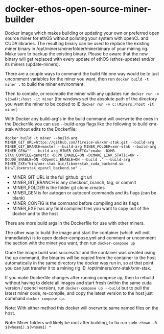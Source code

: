 # docker-ethos-open-source-miner-builder
Docker image which makes building or updating your own or preferred open source miner for ethOS without polluting your system with openCL and CUDA libraries. The resulting binary can be used to replace the existing miner binary in /opt/miners/minerfolder/minerbinary of your mining rig. Make sure to backup the existing binary. Please be aware that the new binary will get replaced with every update of ethOS (ethos-update) and/or its miners (update-miners). 


There are a couple ways to command the build file one way would be to just uncomment variables for the miner you want, then run ```docker build -t miner .``` to build the miner environment. 

Then to compile, or recompile the miner with any updates run ```docker run -v $(pwd):/host -it miner``` (for windows set the absolute path of the directory you want the miner to be copied to IE ```docker run -v C:\Miners:/host -it miner```)

With Docker any build-arg's in the build command will overwrite the ones in the Dockerfile you can use --build-args flags like the following to build xmr-stak without edits to the Dockerfile:

```docker build -t miner --build-arg MINER_GIT_URL=https://github.com/fireice-uk/xmr-stak.git --build-arg MINER_GIT_BRANCH=master --build-arg MINER_FOLDER=xmr-stak --build-arg MINER_GEN="" --build-arg MINER_CONFIG="cmake -DXMR-STAK_COMPILE=generic -DCPU_ENABLE=ON -DCMAKE_LINK_STATIC=ON -DCUDA_ENABLE=ON -DOpenCL_ENABLE=ON --build ." --build-arg MINER_EXE="bin/xmr-stak bin/libxmrstak_cuda_backend.so bin/libxmrstak_opencl_backend.so" .```

- MINER_GIT_URL is the full github .git url
- MINER_GIT_BRANCH is any checkout, branch, tag, or commit
- MINER_FOLDER is the folder git clone creates
- MINER_GEN is for autogen or autoconf commands and its flags (can be blank)
- MINER_CONFIG is the command before compiling and its flags
- MINER_EXE has any final compiled files you want to copy out of the docker and to the host

There are more build args in the Dockerfile for use with other miners.


The other way to build the image and start the container (which will exit immediately) is to open docker-compose.yml and comment or uncomment the section with the miner you want, then run ```docker-compose up```

Once the image build was successful and the container was created using the up command, the binaries will be copied from the container to the host automatically in the same directory the docker was run in, so at that point you can just transfer it to a mining rig IE: /opt/miners/xmr-stak/xmr-stak.

If you make Dockerfile changes after running compose up, then to rebuild without having to delete all images and start fresh (within the same cuda version / opencl version), run ```docker-compose up --build``` but to pull the latest miner code, re-compile, and copy the latest version to the host just command ```docker-compose up```. 

Note: With either method this docker will overwrite same named files on the host.

Note: Miner folders will likely be root after building, to fix run `sudo chown -R $(whoami).$(whoami) *`

